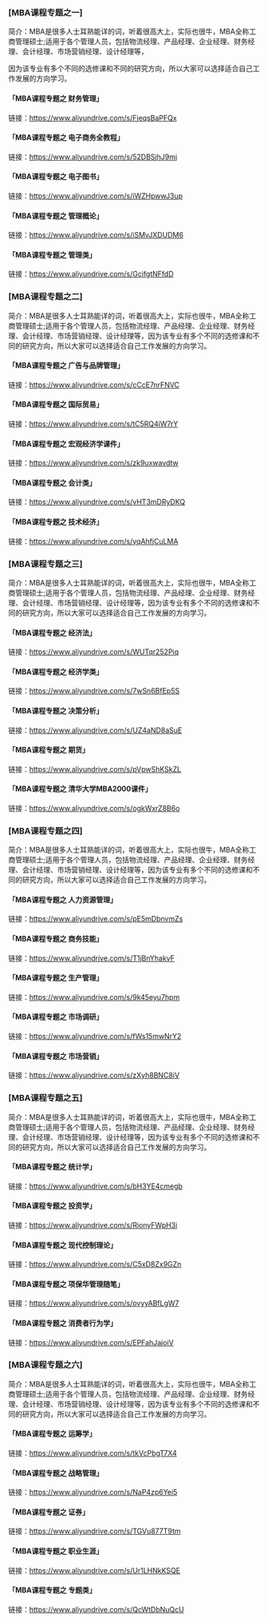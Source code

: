 ### [MBA课程专题之一]

简介：MBA是很多人士耳熟能详的词，听着很高大上，实际也很牛，MBA全称工商管理硕士;适用于各个管理人员，包括物流经理、产品经理、企业经理、财务经理、会计经理、市场营销经理、设计经理等，

因为该专业有多个不同的选修课和不同的研究方向，所以大家可以选择适合自己工作发展的方向学习。

#### 「MBA课程专题之 财务管理」

链接：https://www.aliyundrive.com/s/FjeqsBaPFQx

#### 「MBA课程专题之 电子商务全教程」

链接：https://www.aliyundrive.com/s/52DBSjhJ9mj

#### 「MBA课程专题之 电子图书」

链接：https://www.aliyundrive.com/s/iWZHpwwJ3up

#### 「MBA课程专题之 管理概论」

链接：https://www.aliyundrive.com/s/iSMvJXDUDM6

#### 「MBA课程专题之 管理类」

链接：https://www.aliyundrive.com/s/GcifgtNFfdD

### [MBA课程专题之二]

简介：MBA是很多人士耳熟能详的词，听着很高大上，实际也很牛，MBA全称工商管理硕士;适用于各个管理人员，包括物流经理、产品经理、企业经理、财务经理、会计经理、市场营销经理、设计经理等，因为该专业有多个不同的选修课和不同的研究方向，所以大家可以选择适合自己工作发展的方向学习。

#### 「MBA课程专题之 广告与品牌管理」

链接：https://www.aliyundrive.com/s/cCcE7nrFNVC

#### 「MBA课程专题之 国际贸易」

链接：https://www.aliyundrive.com/s/tC5RQ4iW7rY

#### 「MBA课程专题之 宏观经济学课件」

链接：https://www.aliyundrive.com/s/zk9uxwavdtw

#### 「MBA课程专题之 会计类」

链接：https://www.aliyundrive.com/s/vHT3mDRyDKQ

#### 「MBA课程专题之 技术经济」

链接：https://www.aliyundrive.com/s/yqAhfjCuLMA

### [MBA课程专题之三]

简介：MBA是很多人士耳熟能详的词，听着很高大上，实际也很牛，MBA全称工商管理硕士;适用于各个管理人员，包括物流经理、产品经理、企业经理、财务经理、会计经理、市场营销经理、设计经理等，因为该专业有多个不同的选修课和不同的研究方向，所以大家可以选择适合自己工作发展的方向学习。

#### 「MBA课程专题之 经济法」

链接：https://www.aliyundrive.com/s/WUTqr252Piq

#### 「MBA课程专题之 经济学类」

链接：https://www.aliyundrive.com/s/7wSn6BfEp5S

#### 「MBA课程专题之 决策分析」

链接：https://www.aliyundrive.com/s/UZ4aND8aSuE

#### 「MBA课程专题之 期货」

链接：https://www.aliyundrive.com/s/pVpwShKSkZL

#### 「MBA课程专题之 清华大学MBA2000课件」

链接：https://www.aliyundrive.com/s/ogkWxrZ8B6o

### [MBA课程专题之四]

简介：MBA是很多人士耳熟能详的词，听着很高大上，实际也很牛，MBA全称工商管理硕士;适用于各个管理人员，包括物流经理、产品经理、企业经理、财务经理、会计经理、市场营销经理、设计经理等，因为该专业有多个不同的选修课和不同的研究方向，所以大家可以选择适合自己工作发展的方向学习。

#### 「MBA课程专题之 人力资源管理」

链接：https://www.aliyundrive.com/s/pE5mDbnvmZs

#### 「MBA课程专题之 商务技能」

链接：https://www.aliyundrive.com/s/T1jBnYhakvF

#### 「MBA课程专题之 生产管理」

链接：https://www.aliyundrive.com/s/9k45eyu7hpm

#### 「MBA课程专题之 市场调研」

链接：https://www.aliyundrive.com/s/fWs15mwNrY2

#### 「MBA课程专题之 市场营销」

链接：https://www.aliyundrive.com/s/zXyh8BNC8iV

### [MBA课程专题之五]

简介：MBA是很多人士耳熟能详的词，听着很高大上，实际也很牛，MBA全称工商管理硕士;适用于各个管理人员，包括物流经理、产品经理、企业经理、财务经理、会计经理、市场营销经理、设计经理等，因为该专业有多个不同的选修课和不同的研究方向，所以大家可以选择适合自己工作发展的方向学习。

#### 「MBA课程专题之 统计学」

链接：https://www.aliyundrive.com/s/bH3YE4cmegb

#### 「MBA课程专题之 投资学」

链接：https://www.aliyundrive.com/s/RionyFWpH3i

#### 「MBA课程专题之 现代控制理论」

链接：https://www.aliyundrive.com/s/C5xD8Zx9GZn

#### 「MBA课程专题之 项保华管理随笔」

链接：https://www.aliyundrive.com/s/ovyyABfLgW7

#### 「MBA课程专题之 消费者行为学」

链接：https://www.aliyundrive.com/s/EPFahJajoiV

### [MBA课程专题之六]

简介：MBA是很多人士耳熟能详的词，听着很高大上，实际也很牛，MBA全称工商管理硕士;适用于各个管理人员，包括物流经理、产品经理、企业经理、财务经理、会计经理、市场营销经理、设计经理等，因为该专业有多个不同的选修课和不同的研究方向，所以大家可以选择适合自己工作发展的方向学习。

#### 「MBA课程专题之 运筹学」

链接：https://www.aliyundrive.com/s/tkVcPbgT7X4

#### 「MBA课程专题之 战略管理」

链接：https://www.aliyundrive.com/s/NaP4zp6Yei5

#### 「MBA课程专题之 证券」

链接：https://www.aliyundrive.com/s/TGVu877T9tm

#### 「MBA课程专题之 职业生涯」

链接：https://www.aliyundrive.com/s/Ur1LHNkKSQE

#### 「MBA课程专题之 专题类」

链接：https://www.aliyundrive.com/s/QcWtDbNuQcU